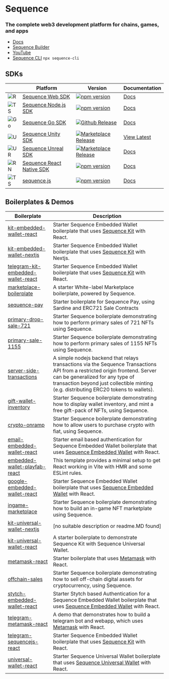 # Sequence

### The complete web3 development platform for chains, games, and apps

- [Docs](https://docs.sequence.xyz)
- [Sequence Builder](https://sequence.build)
- [YouTube](https://www.youtube.com/@0xsequence)
- [Sequence CLI](https://github.com/0xsequence/sequence-cli) `npx sequence-cli`

## SDKs

| | Platform                                          | Version | Documentation | 
| ----- | --------------------------------------------------- | ---------- | ---- |
| ![R](https://skillicons.dev/icons?i=react) | [Sequence Web SDK](https://github.com/0xsequence/web-sdk/) | [![npm version](https://badge.fury.io/js/@0xsequence%2Fconnect.svg)](https://badge.fury.io/js/@0xsequence%2Fconnect) | [Docs](https://docs.sequence.xyz/solutions/wallets/sequence-kit/overview) | 
| ![TS](https://skillicons.dev/icons?i=ts) | [Sequence Node.js SDK](https://github.com/0xsequence/sequence.js) | [![npm version](https://badge.fury.io/js/0xsequence.svg)](https://badge.fury.io/js/0xsequence) | [Docs](https://docs.sequence.xyz/sdk/typescript/guides/overview)   | 
| ![Go](https://skillicons.dev/icons?i=golang) | [Sequence Go SDK](https://github.com/0xsequence/go-sequence/) | [![Github Release](https://img.shields.io/github/v/release/0xsequence/go-sequence?label=github&color=4ec820)](https://github.com/0xsequence/go-sequence/releases) | [Docs](https://docs.sequence.xyz/sdk/go/overview) |
| ![U](https://skillicons.dev/icons?i=unity) | [Sequence Unity SDK](https://github.com/0xsequence/sequence-unity/) | [![Marketplace Release](https://img.shields.io/github/v/release/0xsequence/sequence-unity?label=plugin&color=4ec820)](https://assetstore.unity.com/packages/decentralization/infrastructure/sequence-sdk-for-unity-286847) | [View Latest](https://github.com/0xsequence/sequence-unity/releases/latest) | [Docs](https://docs.sequence.xyz/sdk/unity/overview) |
| ![UR](https://skillicons.dev/icons?i=unreal) | [Sequence Unreal SDK](https://github.com/0xsequence/sequence-unreal/) | [![Marketplace Release](https://img.shields.io/github/v/release/0xsequence/sequence-unreal?label=plugin&color=4ec820)](https://www.fab.com/listings/6a70ee67-f19c-489b-8419-f51762cdd7c6) | [Docs](https://docs.sequence.xyz/sdk/unreal/introduction) |
| ![RN](https://skillicons.dev/icons?i=react) | [Sequence React Native SDK](https://github.com/0xsequence/demo-waas-react-native) | [![npm version](https://badge.fury.io/js/0xsequence.svg)](https://badge.fury.io/js/0xsequence)| [Docs](https://docs.sequence.xyz/sdk/mobile) |
| ![TS](https://skillicons.dev/icons?i=ts) | [sequence.js](https://github.com/0xsequence/sequence.js) | [![npm version](https://badge.fury.io/js/0xsequence.svg)](https://badge.fury.io/js/0xsequence) | [Docs](https://docs.sequence.xyz/sdk/typescript/guides/overview)   | 

## Boilerplates & Demos

| Boilerplate | Description | 
| ----------- | ----------- |
| [kit-embedded-wallet-react](https://github.com/0xsequence-demos/kit-embedded-wallet-react-boilerplate) | Starter Sequence Embedded Wallet boilerplate that uses [Sequence Kit](https://github.com/0xsequence/kit) with React. |
| [kit-embedded-wallet-nextjs](https://github.com/0xsequence-demos/kit-embedded-wallet-nextjs-boilerplate) | Starter Sequence Embedded Wallet boilerplate that uses [Sequence Kit](https://github.com/0xsequence/kit) with Nextjs. |
| [telegram-kit-embedded-wallet-react](https://github.com/0xsequence-demos/telegram-kit-embedded-wallet-react-boilerplate) | Starter Sequence Embedded Wallet boilerplate that uses [Sequence Kit](https://github.com/0xsequence/kit) with React. |
| [marketplace-boilerplate](https://github.com/0xsequence/marketplace-boilerplate) | A starter White-label Marketplace boilerplate, powered by Sequence. |
| [sequence-pay](https://github.com/0xsequence-demos/sequence-pay-boilerplate) | Starter boilerplate for Sequence Pay, using Sardine and ERC721 Sale Contracts |
| [primary-drop-sale-721](https://github.com/0xsequence-demos/primary-drop-sale-721-boilerplate) | Starter Sequence boilerplate demonstrating how to perform primary sales of 721 NFTs using Sequence. |
| [primary-sale-1155](https://github.com/0xsequence-demos/primary-sale-1155-boilerplate) | Starter Sequence boilerplate demonstrating how to perform primary sales of 1155 NFTs using Sequence. |
| [server-side-transactions](https://github.com/0xsequence-demos/server-side-transactions-boilerplate) | A simple nodejs backend that relays transactions via the Sequence Transactions API from a restricted origin frontend. Server can be generalized for any type of transaction beyond just collectible minting (e.g. distributing ERC20 tokens to wallets). |
| [gift-wallet-inventory](https://github.com/0xsequence-demos/gift-wallet-inventory-boilerplate) | Starter Sequence boilerplate demonstrating how to display wallet inventory, and mint a free gift-pack of NFTs, using Sequence. |
| [crypto-onramp](https://github.com/0xsequence-demos/crypto-onramp-boilerplate) | Starter Sequence boilerplate demonstrating how to allow users to purchase crypto with fiat, using Sequence. |
| [email-embedded-wallet-react](https://github.com/0xsequence-demos/email-embedded-wallet-react-boilerplate) | Starter email based authentication for Sequence Embedded Wallet boilerplate that uses [Sequence Embedded Wallet](https://docs.sequence.xyz/solutions/wallets/embedded-wallet/overview) with React. |
| [embedded-wallet-playfab-react](https://github.com/0xsequence-demos/embedded-wallet-playfab-react-boilerplate) | This template provides a minimal setup to get React working in Vite with HMR and some ESLint rules. |
| [google-embedded-wallet-react](https://github.com/0xsequence-demos/google-embedded-wallet-react-boilerplate) | Starter Sequence Embedded Wallet boilerplate that uses [Sequence Embedded Wallet](https://docs.sequence.xyz/solutions/wallets/embedded-wallet/overview) with React. |
| [ingame-marketplace](https://github.com/0xsequence-demos/ingame-marketplace-boilerplate) | Starter Sequence boilerplate demonstrating how to build an in-game NFT marketplate using Sequence. |
| [kit-universal-wallet-nextjs](https://github.com/0xsequence-demos/kit-universal-wallet-nextjs-boilerplate) | [no suitable description or readme.MD found] |
| [kit-universal-wallet-react](https://github.com/0xsequence-demos/kit-universal-wallet-react-boilerplate) | A starter boilerplate to demonstrate Sequence Kit with Sequence Universal Wallet. |
| [metamask-react](https://github.com/0xsequence-demos/metamask-react-boilerplate) | Starter boilerplate that uses [Metamask](https://metamask.io) with React. |
| [offchain-sales](https://github.com/0xsequence-demos/offchain-sales-boilerplate) | Starter Sequence boilerplate demonstrating how to sell off-chain digital assets for cryptocurrency, using Sequence. |
| [stytch-embedded-wallet-react](https://github.com/0xsequence-demos/stytch-embedded-wallet-react-boilerplate) | Starter Stytch based Authentication for a Sequence Embedded Wallet boilerplate that uses [Sequence Embedded Wallet](https://docs.sequence.xyz/solutions/wallets/embedded-wallet/overview) with React. |
| [telegram-metamask-react](https://github.com/0xsequence-demos/telegram-metamask-react-boilerplate) | A demo that demonstrates how to build a telegram bot and webapp, which uses [Metamask](https://metamask.io) with React. |
| [telegram-sequencejs-react](https://github.com/0xsequence-demos/telegram-sequencejs-react-boilerplate) | Starter Sequence Embedded Wallet boilerplate that uses [Sequence Kit](https://github.com/0xsequence/kit) with React. |
| [universal-wallet-react](https://github.com/0xsequence-demos/universal-wallet-react-boilerplate) | Starter Sequence Universal Wallet boilerplate that uses [Sequence Universal Wallet](https://docs.sequence.xyz/solutions/wallets/universal-wallet/overview) with React. |
